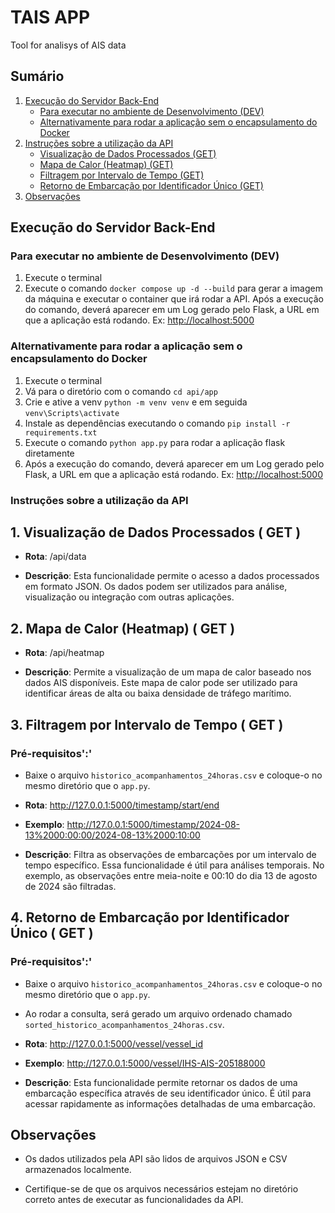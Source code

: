 # TAIS APP

Tool for analisys of AIS data

## Sumário

1. [Execução do Servidor Back-End](#execução-do-servidor-back-end)
   - [Para executar no ambiente de Desenvolvimento (DEV)](#para-executar-no-ambiente-de-desenvolvimento-dev)
   - [Alternativamente para rodar a aplicação sem o encapsulamento do Docker](#alternativamente-para-rodar-a-aplicação-sem-o-encapsulamento-do-docker)
2. [Instruções sobre a utilização da API](#instruções-sobre-a-utilização-da-api)
   - [Visualização de Dados Processados (GET)](#1-visualização-de-dados-processados--get-)
   - [Mapa de Calor (Heatmap) (GET)](#2-mapa-de-calor-heatmap--get-)
   - [Filtragem por Intervalo de Tempo (GET)](#3-filtragem-por-intervalo-de-tempo--get-)
   - [Retorno de Embarcação por Identificador Único (GET)](#4-retorno-de-embarcação-por-identificador-único--get-)
3. [Observações](#observações)

## Execução do Servidor Back-End

### Para executar no ambiente de Desenvolvimento (DEV)

1. Execute o terminal
2. Execute o comando ```docker compose up -d --build``` para gerar a imagem da máquina e executar o container que irá rodar a API. Após a execução do comando, deverá aparecer em um Log gerado pelo Flask, a URL em que a aplicação está rodando. Ex: <http://localhost:5000>

### Alternativamente para rodar a aplicação sem o encapsulamento do Docker

1. Execute o terminal
2. Vá para o diretório com o comando ```cd api/app```
3. Crie e ative a venv ```python -m venv venv``` e em seguida ```venv\Scripts\activate```
4. Instale as dependências executando o comando ```pip install -r requirements.txt```
5. Execute o comando ```python app.py``` para rodar a aplicação flask diretamente
6. Após a execução do comando, deverá aparecer em um Log gerado pelo Flask, a URL em que a aplicação está rodando. Ex: <http://localhost:5000>

### Instruções sobre a utilização da API

## 1. Visualização de Dados Processados ( GET )

- **Rota**: /api/data

- **Descrição**: Esta funcionalidade permite o acesso a dados processados em formato
JSON. Os dados podem ser utilizados para análise, visualização ou integração com
outras aplicações.

## 2. Mapa de Calor (Heatmap) ( GET )

- **Rota**: /api/heatmap

- **Descrição**: Permite a visualização de um mapa de calor baseado nos dados AIS
disponíveis. Este mapa de calor pode ser utilizado para identificar áreas de alta ou
baixa densidade de tráfego marítimo.

## 3. Filtragem por Intervalo de Tempo ( GET )

### Pré-requisitos':'

- Baixe o arquivo ```historico_acompanhamentos_24horas.csv``` e coloque-o no mesmo diretório que o ```app.py```.

- **Rota**: <http://127.0.0.1:5000/timestamp/start/end>

- **Exemplo**: <http://127.0.0.1:5000/timestamp/2024-08-13%2000:00:00/2024-08-13%2000:10:00>

- **Descrição**: Filtra as observações de embarcações por um intervalo de tempo específico. Essa funcionalidade é útil para análises temporais. No exemplo, as observações entre meia-noite e 00:10 do dia 13 de agosto de 2024 são filtradas.

## 4. Retorno de Embarcação por Identificador Único ( GET )

### Pré-requisitos':'

- Baixe o arquivo ```historico_acompanhamentos_24horas.csv``` e coloque-o no mesmo diretório que o ```app.py```.

- Ao rodar a consulta, será gerado um arquivo ordenado chamado ```sorted_historico_acompanhamentos_24horas.csv```.

- **Rota**: <http://127.0.0.1:5000/vessel/vessel_id>

- **Exemplo**: <http://127.0.0.1:5000/vessel/IHS-AIS-205188000>

- **Descrição**: Esta funcionalidade permite retornar os dados de uma embarcação específica através de seu identificador único. É útil para acessar rapidamente as informações detalhadas de uma embarcação.

## Observações

- Os dados utilizados pela API são lidos de arquivos JSON e CSV armazenados localmente.

- Certifique-se de que os arquivos necessários estejam no diretório correto antes de executar as funcionalidades da API.